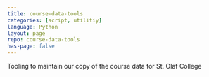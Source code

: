 ```yaml
---
title: course-data-tools
categories: [script, utilitiy]
language: Python
layout: page
repo: course-data-tools
has-page: false
---
```


Tooling to maintain our copy of the course data for St. Olaf College
